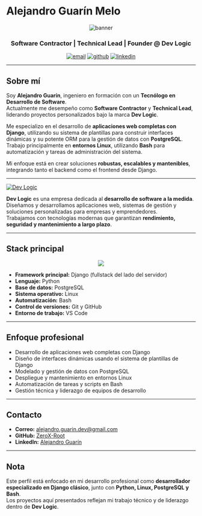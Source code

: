 # Alejandro Guarín Melo
<p align="center">

  <img src="https://github.com/ZeroX-Root/ZeroX-Root/blob/main/bannerGit.png" alt="banner" />

</p>

<h3 align="center">Software Contractor | Technical Lead | Founder @ Dev Logic</h3>

<p align="center">
  <a href="mailto:alejandro.guarin.dev@gmail.com"><img src="https://img.shields.io/badge/Email-D14836?style=for-the-badge&logo=gmail&logoColor=white" alt="email"/></a>
  <a href="https://github.com/ZeroX-Root"><img src="https://img.shields.io/badge/GitHub-000000?style=for-the-badge&logo=github&logoColor=white" alt="github"/></a>
  <a href="https://www.linkedin.com/in/alejandro-guarin-melo/" target="_blank"><img src="https://img.shields.io/badge/LinkedIn-0A66C2?style=for-the-badge&logo=linkedin&logoColor=white" alt="linkedin"/></a>
</p>

---

## Sobre mí

Soy **Alejandro Guarín**, ingeniero en formación con un **Tecnólogo en Desarrollo de Software**.  
Actualmente me desempeño como **Software Contractor** y **Technical Lead**, liderando proyectos personalizados bajo la marca **Dev Logic**.

Me especializo en el desarrollo de **aplicaciones web completas con Django**, utilizando su sistema de plantillas para construir interfaces dinámicas y su potente ORM para la gestión de datos con **PostgreSQL**.  
Trabajo principalmente en **entornos Linux**, utilizando **Bash** para automatización y tareas de administración del sistema.

Mi enfoque está en crear soluciones **robustas, escalables y mantenibles**, integrando tanto el backend como el frontend desde Django.

---

[![Dev Logic](https://img.shields.io/badge/Dev%20Logic-Desarrollo%20de%20Software-blue?style=for-the-badge)](https://github.com/Dev-Logic-Desarrollo-de-software/Dev-Logic-Desarrollo-de-software)

**Dev Logic** es una empresa dedicada al **desarrollo de software a la medida**.  
Diseñamos y desarrollamos aplicaciones web, sistemas de gestión y soluciones personalizadas para empresas y emprendedores.  
Trabajamos con tecnologías modernas que garantizan **rendimiento, seguridad y mantenimiento a largo plazo**.

---

## Stack principal

<p align="center">
  <img src="https://skillicons.dev/icons?i=python,django,postgres,linux,bash,git,github,vscode&theme=dark" />
</p>

- **Framework principal:** Django (fullstack del lado del servidor)  
- **Lenguaje:** Python  
- **Base de datos:** PostgreSQL  
- **Sistema operativo:** Linux  
- **Automatización:** Bash  
- **Control de versiones:** Git y GitHub  
- **Entorno de trabajo:** VS Code  

---

## Enfoque profesional

- Desarrollo de aplicaciones web completas con Django  
- Diseño de interfaces dinámicas usando el sistema de plantillas de Django  
- Modelado y gestión de datos con PostgreSQL  
- Despliegue y mantenimiento en entornos Linux  
- Automatización de tareas y scripts en Bash  
- Gestión técnica y liderazgo de equipos de desarrollo  

---

## Contacto

- **Correo:** [alejandro.guarin.dev@gmail.com](mailto:alejandro.guarin.dev@gmail.com)  
- **GitHub:** [ZeroX-Root](https://github.com/ZeroX-Root)  
- **LinkedIn:** [Alejandro Guarín](https://www.linkedin.com/in/alejandro-guarin-melo/)  

---

## Nota

Este perfil está enfocado en mi desarrollo profesional como **desarrollador especializado en Django clásico**, junto con **Python, Linux, PostgreSQL y Bash**.  
Los proyectos aquí presentados reflejan mi trabajo técnico y de liderazgo dentro de **Dev Logic**.
